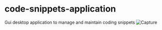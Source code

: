 # code-snippets-application
Gui desktop application to manage and maintain coding snippets
![Capture](https://user-images.githubusercontent.com/31071586/182758973-8d4347ef-c8a9-4a9b-bcbc-506482ba84ef.PNG)
